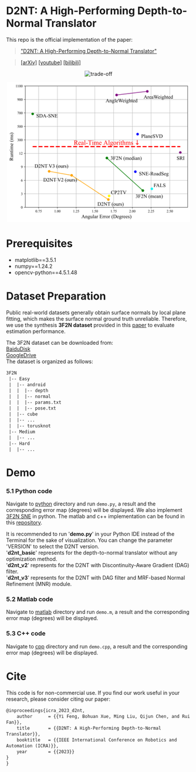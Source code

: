 # D2NT: A High-Performing Depth-to-Normal Translator

This repo is the official implementation of the paper:
> ["D2NT: A High-Performing Depth-to-Normal Translator"](https://arxiv.org/abs/2304.12031)

[//]: # (> by [Yi Feng]&#40;https://github.com/fengyi233&#41;, [Bohuan Xue]&#40;https://github.com/byronsit&#41;,)
[//]: # (> and [Rui Fan]&#40;https://ruirangerfan.com/&#41;.)

> [[arXiv]](https://arxiv.org/abs/2304.12031) [[youtube]](https://youtu.be/) [[bilibili]](https://)


<p align="center">
  <img src="assets/compare.gif" width="500" alt="trade-off"/>
</p>

<p align="center">
  <img src="assets/tradeoff.png" width="500" alt="trade-off"/>
</p>


# Prerequisites

+ matplotlib==3.5.1
+ numpy==1.24.2
+ opencv-python==4.5.1.48

# Dataset Preparation

Public real-world datasets generally obtain surface normals by local plane fitting,
which makes the surface normal ground truth unreliable. Therefore, we use the synthesis **3F2N dataset** provided
in this [paper](https://ieeexplore.ieee.org/document/9381580) to evaluate estimation performance.

The 3F2N dataset can be downloaded from: \
[BaiduDisk](https://pan.baidu.com/s/1BrzulgKfCCf-69mS-JSgNA?pwd=jveo) \
[GoogleDrive](https://drive.google.com/drive/folders/1TLj033oV0aplLE6xcQaSRcZpggDVTCHY) \
The dataset is organized as follows:

```
3F2N
 |-- Easy
 |  |-- android
 |  |  |-- depth
 |  |  |-- normal
 |  |  |-- params.txt
 |  |  |-- pose.txt
 |  |-- cube
 |  |-- ...
 |  |-- torusknot
 |-- Medium
 |  |-- ...
 |-- Hard
 |  |-- ...
```

# Demo

### 5.1  Python code
Navigate to [python]() directory and run `demo.py`, a result and the corresponding error map (degrees) will be displayed.
We also implement [3F2N SNE](https://ieeexplore.ieee.org/document/9381580) in python. The matlab and c++ implementation
can be found in this [repository](https://github.com/ruirangerfan/Three-Filters-to-Normal). 

It is recommended to run '**demo.py**' in your Python IDE instead of the Terminal for the sake of visualization.
You can change the parameter 'VERSION' to select the D2NT version.\
'**d2nt_basic**' represents for the depth-to-normal translator without any optimization method.\
'**d2nt_v2**' represents for the D2NT with Discontinuity-Aware Gradient (DAG) filter.\
'**d2nt_v3**' represents for the D2NT with DAG filter and MRF-based Normal Refinement (MNR) module.

### 5.2  Matlab code
Navigate to [matlab]() directory and run `demo.m`, a result and the corresponding error map (degrees) will be displayed.

### 5.3  C++ code
Navigate to [cpp]() directory and run `demo.cpp`, a result and the corresponding error map (degrees) will be displayed.


# Cite
This code is for non-commercial use. If you find our work useful in your research, please consider citing our paper:

```
@inproceedings{icra_2023_d2nt,
	author      = {{Yi Feng, Bohuan Xue, Ming Liu, Qijun Chen, and Rui Fan}},
	title       = {{D2NT: A High-Performing Depth-to-Normal Translator}},
	booktitle   = {{IEEE International Conference on Robotics and Automation (ICRA)}},
	year        = {{2023}}
}
}
```